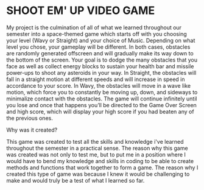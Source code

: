 # SHOOT EM' UP VIDEO GAME

My project is the culmination of all of what we learned throughout our semester into a space-themed game which starts off with you choosing your level (Wavy or Straight) and your choice of Music. Depending on what level you chose, your gameplay will be different. In both cases, obstacles are randomly generated offscreen and will gradually make its way down to the bottom of the screen. Your goal is to dodge the many obstacles that you face as well as collect energy blocks to sustain your health bar and missile power-ups to shoot any asteroids in your way. In Straight, the obstacles will fall in a straight motion at different speeds and will increase in speed in accordance to your score. In Wavy, the obstacles will move in a wave like motion, which force you to constantly be moving up, down, and sideways to minimalize contact with the obstacles. The game will continue infinitely until you lose and once that happens you’ll be directed to the Game Over Screen and high score, which will display your high score if you had beaten any of the previous ones.

Why was it created? 

This game was created to test all the skills and knowledge i've learned throughout the semester in a practical sense. The reason why this game was created was not only to test me, but to put me in a position where I would have to bend my knowledge and skills in coding to be able to create methods and functions that work together to form a game.
The reason why I created this type of game was because I knew it would be challenging to make and would truly be a test of what I learned so far.  
